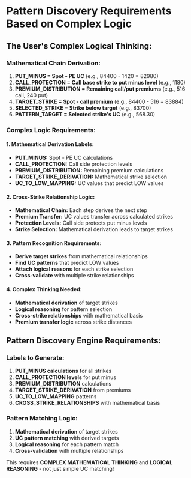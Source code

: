 # Pattern Discovery Requirements Based on Complex Logic

## The User's Complex Logical Thinking:

### Mathematical Chain Derivation:
1. **PUT_MINUS = Spot - PE UC** (e.g., 84400 - 1420 = 82980)
2. **CALL_PROTECTION = Call base strike to put minus level** (e.g., 1180)
3. **PREMIUM_DISTRIBUTION = Remaining call/put premiums** (e.g., 516 call, 240 put)
4. **TARGET_STRIKE = Spot - call premium** (e.g., 84400 - 516 = 83884)
5. **SELECTED_STRIKE = Strike below target** (e.g., 83700)
6. **PATTERN_TARGET = Selected strike's UC** (e.g., 568.30)

### Complex Logic Requirements:

#### 1. Mathematical Derivation Labels:
- **PUT_MINUS:** Spot - PE UC calculations
- **CALL_PROTECTION:** Call side protection levels
- **PREMIUM_DISTRIBUTION:** Remaining premium calculations
- **TARGET_STRIKE_DERIVATION:** Mathematical strike selection
- **UC_TO_LOW_MAPPING:** UC values that predict LOW values

#### 2. Cross-Strike Relationship Logic:
- **Mathematical Chain:** Each step derives the next step
- **Premium Transfer:** UC values transfer across calculated strikes
- **Protection Levels:** Call side protects put minus levels
- **Strike Selection:** Mathematical derivation leads to target strikes

#### 3. Pattern Recognition Requirements:
- **Derive target strikes** from mathematical relationships
- **Find UC patterns** that predict LOW values
- **Attach logical reasons** for each strike selection
- **Cross-validate** with multiple strike relationships

#### 4. Complex Thinking Needed:
- **Mathematical derivation** of target strikes
- **Logical reasoning** for pattern selection
- **Cross-strike relationships** with mathematical basis
- **Premium transfer logic** across strike distances

## Pattern Discovery Engine Requirements:

### Labels to Generate:
1. **PUT_MINUS calculations** for all strikes
2. **CALL_PROTECTION levels** for put minus
3. **PREMIUM_DISTRIBUTION** calculations
4. **TARGET_STRIKE_DERIVATION** from premiums
5. **UC_TO_LOW_MAPPING** patterns
6. **CROSS_STRIKE_RELATIONSHIPS** with mathematical basis

### Pattern Matching Logic:
1. **Mathematical derivation** of target strikes
2. **UC pattern matching** with derived targets
3. **Logical reasoning** for each pattern match
4. **Cross-validation** with multiple relationships

This requires **COMPLEX MATHEMATICAL THINKING** and **LOGICAL REASONING** - not just simple UC matching!






